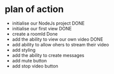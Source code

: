 # plan of action

- initialise our NodeJs project DONE
- initialise our first view DONE
- create a roomId Done
- add the ability to view our own video DONE
- add ability to allow ohers to stream their video
- add styling
- add the ability to create messages
- add mute button
- add stop video button
